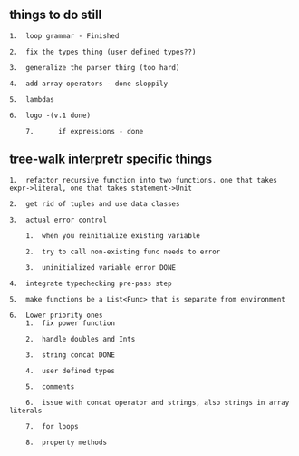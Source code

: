## things to do still


	1.	loop grammar - Finished
	
	2.	fix the types thing (user defined types??)
	
	3.	generalize the parser thing (too hard)
	
	4.	add array operators - done sloppily
	
	5.	lambdas
	
	6.	logo -(v.1 done)
    
    	7.  	if expressions - done

## tree-walk interpretr specific things

	1.	refactor recursive function into two functions. one that takes expr->literal, one that takes statement->Unit
	
	2.	get rid of tuples and use data classes
	
	3. 	actual error control

		1.	when you reinitialize existing variable
		
		2. 	try to call non-existing func needs to error

		3.	uninitialized variable error DONE
	
	4.	integrate typechecking pre-pass step

	5. 	make functions be a List<Func> that is separate from environment

	6.	Lower priority ones
		1.	fix power function

		2.	handle doubles and Ints
		
		3.	string concat DONE

		4.	user defined types

		5.	comments

		6.	issue with concat operator and strings, also strings in array literals

		7.	for loops
	
		8.	property methods

